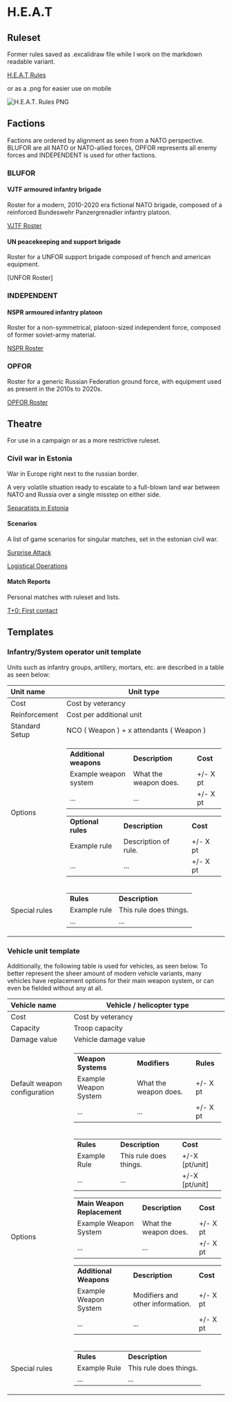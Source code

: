 # H.E.A.T

## Ruleset

Former rules saved as .excalidraw file while I work on the markdown readable variant.

[H.E.A.T Rules](/ruleset/H.E.A.T.md)

or as a .png for easier use on mobile

![H.E.A.T. Rules PNG](ruleset/H.E.A.T.png)

## Factions

Factions are ordered by alignment as seen from a NATO perspective. BLUFOR are all NATO or NATO-allied forces, OPFOR represents all enemy forces and INDEPENDENT is used for other factions.

### BLUFOR

#### VJTF armoured infantry brigade

Roster for a modern, 2010-2020 era fictional NATO brigade, composed of a
reinforced Bundeswehr Panzergrenadier infantry platoon.

[VJTF Roster](/factions/German%20VJTF%20Panzergrenadier%20Division.md)

#### UN peacekeeping and support brigade

Roster for a UNFOR support brigade composed of french and american equipment.

[UNFOR Roster]

### INDEPENDENT

#### NSPR armoured infantry platoon

Roster for a non-symmetrical, platoon-sized independent force, composed
of former soviet-army material.

[NSPR Roster](/factions/NSPR%20Volunteer%20Rifle%20Contingent.md)

### OPFOR

Roster for a generic Russian Federation ground force, with equipment used as present in the 2010s to 2020s.

[OPFOR Roster]()

## Theatre

For use in a campaign or as a more restrictive ruleset.

### Civil war in Estonia

War in Europe right next to the russian border.

A very volatile situation ready to escalate to a full-blown land war between NATO and Russia over a single misstep on either side.

[Separatists in Estonia](/scenarios/SCENARIO%20Narva.md)

#### Scenarios

A list of game scenarios for singular matches, set in the estonian civil war.

[Surprise Attack](/reports/report-2.md)

[Logistical Operations](/scenarios/scenario-logistics.md)

#### Match Reports

Personal matches with ruleset and lists.

[T+0: First contact](/reports/report-1.md)

## Templates

### Infantry/System operator unit template

Units such as infantry groups, artillery, mortars, etc. are described in a table as seen below:

| Unit name | Unit type |
| :---- | ---- |
| Cost | Cost by veterancy |
| Reinforcement | Cost per additional unit |
| Standard Setup | NCO ( Weapon ) + x attendants ( Weapon ) |
|Options|<table><tr><td><b>Additional weapons</td><td><b>Description</td><td><b>Cost</b></td></tr><tr><td>Example weapon system</td><td>What the weapon does.</td><td>+/- X pt</td></tr><tr><td>...</td><td>...</td><td>+/- X pt</td></tr></table><table><tr><td><b>Optional rules</td><td><b>Description</td><td><b>Cost</b></td></tr><tr><td>Example rule</td><td>Description of rule.</td><td>+/- X pt</td></tr><tr><td>...</td><td>...</td><td>+/- X pt</td></tr></table>|
| Special rules | <table><tr><td><b>Rules</td><td><b>Description</td></tr><tr><td>Example rule</td><td>This rule does things.</td></tr><tr><td>...</td><td>...</td></tr></table>

### Vehicle unit template

Additionally, the following table is used for vehicles, as seen below.
To better represent the sheer amount of modern vehicle variants, many
vehicles have replacement options for their main weapon system, or can
even be fielded without any at all.

| Vehicle name | Vehicle / helicopter type |
| :---- | ---- |
| Cost | Cost by veterancy |
| Capacity | Troop capacity |
| Damage value | Vehicle damage value |
| Default weapon configuration | <table><tr><td><b>Weapon Systems</td><td><b>Modifiers</td><td><b>Rules</b></td></tr><tr><td>Example Weapon System</td><td>What the weapon does.</td><td>+/- X pt</td></tr><tr><td>...</td><td>...</td><td>+/- X pt</td></tr></table> |
|Options|<table><tr><td><b>Rules</td><td><b>Description</td><td><b>Cost</b></td></tr><tr><td>Example Rule</td><td>This rule does things.</td><td>+/-X [pt/unit]</td></tr><tr><td>...</td><td>...</td><td>+/-X [pt/unit]</td></tr></table><table><tr><td><b>Main Weapon Replacement</td><td><b>Description</td><td><b>Cost</b></td></tr><tr><td>Example Weapon System</td><td>What the weapon does.</td><td>+/- X pt</td></tr><tr><td>...</td><td>...</td><td>+/- X pt</td></tr></table><table><tr><td><b>Additional Weapons</td><td><b>Description</td><td><b>Cost</b></td></tr><tr><td>Example Weapon System</td><td>Modifiers and other information.</td><td>+/- X pt</td></tr><tr><td>...</td><td>...</td><td>+/- X pt</td></tr></table>
| Special rules | <table><tr><td><b>Rules</td><td><b>Description</td></tr><tr><td>Example Rule</td><td>This rule does things.</td></tr><tr><td>...</td><td>...</td></tr></table>
